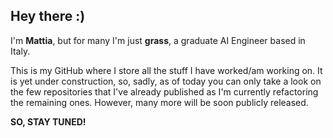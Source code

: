 ## Hey there :) 
I'm **Mattia**, but for many I'm just **grass**, a graduate AI Engineer based in Italy.

This is my GitHub where I store all the stuff I have worked/am working on. 
It is yet under construction, so, sadly, as of today you can only take a look on the few repositories that I've already published as I'm currently refactoring the remaining ones. However, many more will be soon publicly released. 

**SO, STAY TUNED!** 
